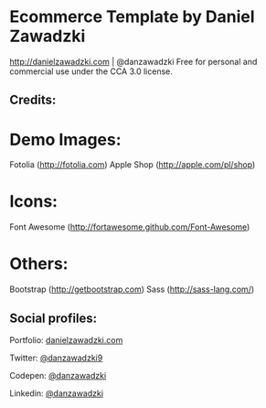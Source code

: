 # Ecommerce Template by Daniel Zawadzki
http://danielzawadzki.com | @danzawadzki
Free for personal and commercial use under the CCA 3.0 license.



## Credits:

# Demo Images:
Fotolia (http://fotolia.com)
Apple Shop (http://apple.com/pl/shop)

# Icons:
Font Awesome (http://fortawesome.github.com/Font-Awesome)

# Others:
Bootstrap (http://getbootstrap.com)
Sass (http://sass-lang.com/)


## Social profiles:
Portfolio: [danielzawadzki.com](http://danielzawadzki.com/)

Twitter: [@danzawadzki9](https://twitter.com/danzawadzki7)

Codepen: [@danzawadzki](https://codepen.io/danzawadzki/)

Linkedin: [@danzawadzki](https://www.linkedin.com/in/danzawadzki/)